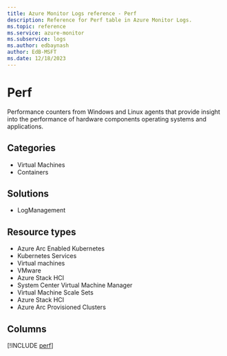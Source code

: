 ```yaml
---
title: Azure Monitor Logs reference - Perf
description: Reference for Perf table in Azure Monitor Logs.
ms.topic: reference
ms.service: azure-monitor
ms.subservice: logs
ms.author: edbaynash
author: EdB-MSFT
ms.date: 12/18/2023
---
```


# Perf

Performance counters from Windows and Linux agents that provide insight into the performance of hardware components operating systems and applications.

## Categories

- Virtual Machines
- Containers
## Solutions

- LogManagement
## Resource types

- Azure Arc Enabled Kubernetes
- Kubernetes Services
- Virtual machines
- VMware
- Azure Stack HCI
- System Center Virtual Machine Manager
- Virtual Machine Scale Sets
- Azure Stack HCI
- Azure Arc Provisioned Clusters

            


## Columns
  
[!INCLUDE [perf](../includes/perf-include.md)]
